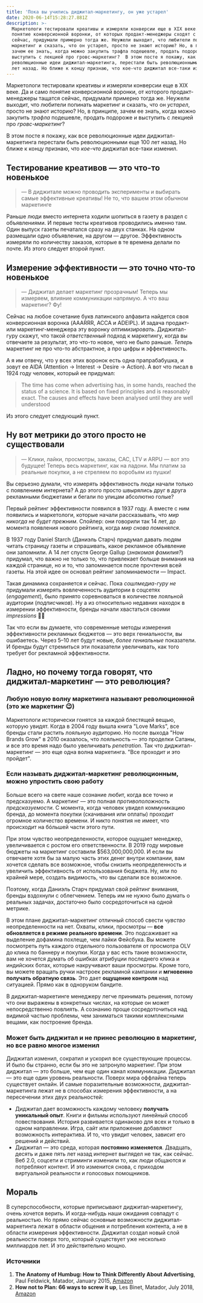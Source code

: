 ```yaml
---
title: 'Пока вы учились диджитал-маркетингу, он уже устарел'
date: 2020-06-14T15:28:27.881Z
description: >-
  Маркетологи тестировали креативы и измеряли конверсии еще в XIX веке. А
  понятие конверсионной воронки, от которых продакт-менеджеры сходят с ума
  сейчас, придумали примерно тогда же. Неужели выходит, что любители попинать
  маркетинг и сказать, что он устарел, просто не знают историю? Но, в принципе,
  зачем ее знать, когда можно закупить трафла подешевле, продать подороже и
  выступить с лекцией про гровс-маркетинг?  В этом посте я покажу, как все
  революционные идеи диджитал-маркетинга, перестали быть революционными еще 100
  лет назад. Но ближе к концу признаю, что кое-что диджитал все-таки изменил.
---
```

Маркетологи тестировали креативы и измеряли конверсии еще в XIX веке. Да и само понятие конверсионной воронки, от которого продакт-менеджеры тащатся сейчас, придумали примерно тогда же. Неужели выходит, что любители попинать маркетинг и сказать, что он *устарел*, просто не знают историю? Но, в принципе, зачем ее знать, когда можно закупить *трафла* подешевле, продать подороже и выступить с лекцией про *гровс-маркетинг*?

В этом посте я покажу, как все революционные идеи диджитал-маркетинга перестали быть революционными еще 100 лет назад. Но ближе к концу признаю, что *кое-что* диджитал все-таки изменил.

## Тестирование креативов — это что-то новенькое

> — В диджитале можно проводить эксперименты и выбирать самые эффективные креативы! Не то, что вашем этом обычном маркетинге

Раньше люди вместо интернета ходили шопиться в газету в раздел с объявлениями. И первые тесты креативов проводились именно там. Один выпуск газеты печатался сразу на двух станках. На одном размещали одно объявление, на другом — другое. Эффективность измеряли по количеству заказов, которые в те времена делали по почте. Из этого следует второй пункт.

## Измерение эффективности — это точно что-то новенькое

> — Диджитал делает маркетинг прозрачным! Теперь мы измеряем, влияние коммуникации напрямую. А что ваш маркетинг? Фу!

Сейчас на любое сочетание букв латинского алфавита найдется своя конверсионная воронка (AAARRR, ACCA и ADEIPL). И задача продакт- или маркетинг-менеджера эту воронку *оптимизировать*. Диджитал-гуру скажут, что такой *ответственный* подход к маркетингу, когда вы отвечаете за результат, это что-то новое, чего не было раньше. *Теперь* маркетинг не про что-то абстрактное, а про цифры и эффективность.

А я им отвечу, что у всех этих воронок есть одна прапрабабушка, и зовут ее AIDA (Attention → Interest → Desire → Action). А вот что писал в 1924 году человек, который ее придумал:

> The time has come when advertising has, in some hands, reached the status of a science. It is based on fixed principles and is reasonably exact. The causes and effects have been analysed until they are well understood

Из этого следует следующий пункт.

## Ну вот метрики до этого просто не существовали

> — Клики, лайки, просмотры, заказы, CAC, LTV и ARPU — вот это будущее! Теперь весь маркетинг, как на ладони. Мы платим за реальные покупки, а не стреляем по воробьям из пушки!

Вы серьезно думали, что измерять эффективность люди начали только с появлением интернета? А до этого просто швырялись друг в друга рекламными бюджетами и бегали по улицам абсолютно голые?

Первый рейтинг эффективности появился в 1937 году. А вместе с ним появились и маркетологи, которые начали рассказывать, что *мир никогда не будет прежним*. Спойлер: они говорили так 14 лет, до момента появления нового рейтинга, когда *мир снова поменялся*.

В 1937 году Daniel Starch (Даниэль Старч) придумал давать людям читать страницу газеты и спрашивать, какое рекламное объявление они запомнили. А 14 лет спустя George Gallup (*знакомая фамилия?*) придумал, что важно не только то, что привлекает больше внимания на каждой странице, но и то, что запоминается после прочтения всей газеты. На этой идее он основал рейтинг запоминаемости — Impact.

Такая динамика сохраняется и сейчас. Пока *сошлмедиа-гуру не* придумали измерять вовлеченность аудитории в соцсетях (*engagement*), было принято соревноваться в количестве лояльной аудитории (*подписчиков*). Ну а из относительно недавних находок в измерении эффективности, бренды начали хвастаться своими *impressions* 🤷‍♀️

Так что если вы думаете, что современные методы измерения эффективности рекламных бюджетов  — это верх гениальности, вы ошибаетесь. Через 5–10 лет будут новые, *более гениальные* показатели. И бренды будут стремиться эти показатели увеличивать, как того требует бог рекламной эффективности.

## Ладно, но почему тогда говорят, что диджитал-маркетинг — это революция?

### Любую новую волну маркетинга называют революционной (это же маркетинг 😉)

Маркетологи исторически гонятся за каждой блестящей вещью, которую увидят. Когда в 2004 году вышла книга "Love Marks", все бренды стали растить лояльную аудиторию. Но после выхода "How Brands Grow" в 2010 оказалось, что лояльность — это проделки Сатаны, и все это время надо было увеличивать *penetration*. Так что диджитал-маркетинг — это еще одна
волна маркетинга. "Все проходит и это пройдет".

### Если называть диджитал-маркетинг революционным, можно упростить свою работу

Больше всего на свете наше сознание любит, когда все точно и предсказуемо. А маркетинг — это полная *противоположность предсказуемости*. С момента, когда человек увидел коммуникацию бренда, до момента покупки (скачивания или оплаты) проходит огромное количество времени. И никто понятия не имеет, что происходит на бóльшей части этого пути.

При этом чувство неопределенности, которое ощущает менеджер, увеличивается с ростом его ответственности. В 2019 году мировые бюджеты на маркетинг составили $563,000,000,000. И если вы отвечаете хотя бы за малую часть этих денег внутри компании, вам хочется сделать все возможное, чтобы снизить неопределенность и увеличить эффективность от использования бюджета. Ну, или по крайней мере, создать видимость, что вы сделали все возможное.

Поэтому, когда Даниэль Старч придумал свой рейтинг внимания, бренды вздохнули с облегчением. Теперь им не нужно было думать о реальных задачах, достаточно было сосредоточиться на одной метрике.

В этом плане диджитал-маркетинг отличный способ свести *чувство* неопределенности на нет. Охваты, клики, просмотры — **все обновляется в режиме реального времени**. Это подсаживает на выделение дофамина похлеще, чем лайки Фейсбука. Вы можете посмотреть путь каждого отдельного пользователя от просмотра OLV до клика по баннеру и покупки. Когда у вас есть такие возможности, вам не хочется думать об ошибках атрибуции последнего клика и индийских ботах, которые накручивают ваши просмотры. Кроме того, вы можете вращать ручки настроек рекламной кампании и **мгновенно получать обратную связь**. Это дает **ощущение контроля** над ситуацией. Прямо как в одноруком бандите.

В диджитал-маркетинге менеджеру легче принимать решения, потому что они выражены в конкретных числах, на которые он может непосредственно повлиять. А сознанию проще сосредоточиться над видимой частью проблемы, чем заниматься такими комплексными вещами, как построение бренда.

### Может быть диджитал и не принес революцию в маркетинг, но все равно многое изменил

Диджитал изменил, сократил и ускорил все существующие процессы. И было бы странно, если бы это не затронуло маркетинг. При этом диджитал — это больше, чем еще один канал коммуникации. Диджитал — это еще один уровень реальности. Поверх мира оффлайна теперь существует онлайн. И самые поразительные возможности, диджитал-маркетинга лежат не в способах измерения эффективности, а на пересечении этих двух реальностей:

- Диджитал дает возможность каждому человеку **получать уникальный опыт**. Книги и фильмы используют линейный способ повествования. История развивается одинаково для всех и только в одном направлении. Игра, сайт или приложение добавляют возможность интерактива. И то, что увидит человек, зависит его решений и действий.
- Диджитал — это среда, которая **постоянно изменяется**. Двадцать, десять и даже пять лет назад интернет выглядел не так, как сейчас. Веб 2.0, соцсети и стриминги изменили то, как люди общаются и потребляют контент. И это изменится снова, с приходом виртуальной реальности и голосовых помощников.

## Мораль

В суперспособности, которые приписывают диджитал-маркетингу, очень хочется верить. И когда-нибудь наши ожидания совпадут с реальностью. Но прямо сейчас основные возможности диджитал-маркетинга лежат в области общения и потребления контента, а не в области измерения эффективности. Диджитал создал новый слой реальности поверх того, который существует уже несколько миллиардов лет. И это действительно мощно.

### Источники

1. **The Anatomy of Humbug: How to Think Differently About Advertising**, Paul Feldwick, Matador, January 2015, [Amazon](https://www.amazon.co.uk/Anatomy-Humbug-Think-Differently-Advertising/dp/1784621927)
2. **How not to Plan: 66 ways to screw it up**, Les Binet, Matador, July 2018, [Amazon](https://www.amazon.com/How-not-Plan-ways-screw-ebook/dp/B07FF3DY4B/)